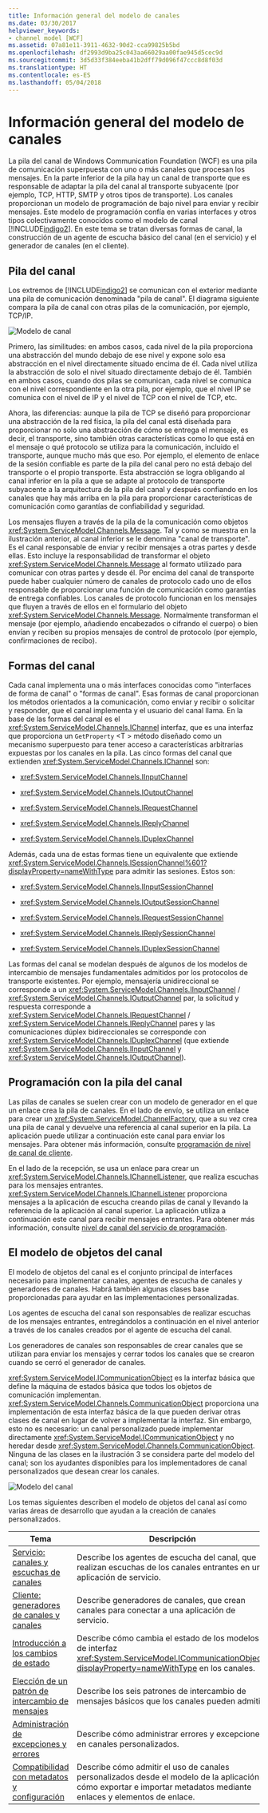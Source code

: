```yaml
---
title: Información general del modelo de canales
ms.date: 03/30/2017
helpviewer_keywords:
- channel model [WCF]
ms.assetid: 07a81e11-3911-4632-90d2-cca99825b5bd
ms.openlocfilehash: df2993d9ba25c043aa66029aa00fae945d5cec9d
ms.sourcegitcommit: 3d5d33f384eeba41b2dff79d096f47ccc8d8f03d
ms.translationtype: HT
ms.contentlocale: es-ES
ms.lasthandoff: 05/04/2018
---
```

# <a name="channel-model-overview"></a>Información general del modelo de canales
La pila del canal de Windows Communication Foundation (WCF) es una pila de comunicación superpuesta con uno o más canales que procesan los mensajes. En la parte inferior de la pila hay un canal de transporte que es responsable de adaptar la pila del canal al transporte subyacente (por ejemplo, TCP, HTTP, SMTP y otros tipos de transporte). Los canales proporcionan un modelo de programación de bajo nivel para enviar y recibir mensajes. Este modelo de programación confía en varias interfaces y otros tipos colectivamente conocidos como el modelo de canal [!INCLUDE[indigo2](../../../../includes/indigo2-md.md)]. En este tema se tratan diversas formas de canal, la construcción de un agente de escucha básico del canal (en el servicio) y el generador de canales (en el cliente).  
  
## <a name="channel-stack"></a>Pila del canal  
 Los extremos de [!INCLUDE[indigo2](../../../../includes/indigo2-md.md)] se comunican con el exterior mediante una pila de comunicación denominada "pila de canal". El diagrama siguiente compara la pila de canal con otras pilas de la comunicación, por ejemplo, TCP/IP.  
  
 ![Modelo de canal](../../../../docs/framework/wcf/extending/media/wcfc-channelstackhighlevelc.gif "wcfc_ChannelStackHighLevelc")  
  
 Primero, las similitudes: en ambos casos, cada nivel de la pila proporciona una abstracción del mundo debajo de ese nivel y expone solo esa abstracción en el nivel directamente situado encima de él. Cada nivel utiliza la abstracción de solo el nivel situado directamente debajo de él. También en ambos casos, cuando dos pilas se comunican, cada nivel se comunica con el nivel correspondiente en la otra pila, por ejemplo, que el nivel IP se comunica con el nivel de IP y el nivel de TCP con el nivel de TCP, etc.  
  
 Ahora, las diferencias: aunque la pila de TCP se diseñó para proporcionar una abstracción de la red física, la pila del canal está diseñada para proporcionar no solo una abstracción de cómo se entrega el mensaje, es decir, el transporte, sino también otras características como lo que está en el mensaje o qué protocolo se utiliza para la comunicación, incluido el transporte, aunque mucho más que eso. Por ejemplo, el elemento de enlace de la sesión confiable es parte de la pila del canal pero no está debajo del transporte o el propio transporte. Esta abstracción se logra obligando al canal inferior en la pila a que se adapte al protocolo de transporte subyacente a la arquitectura de la pila del canal y después confiando en los canales que hay más arriba en la pila para proporcionar características de comunicación como garantías de confiabilidad y seguridad.  
  
 Los mensajes fluyen a través de la pila de la comunicación como objetos <xref:System.ServiceModel.Channels.Message>. Tal y como se muestra en la ilustración anterior, al canal inferior se le denomina "canal de transporte". Es el canal responsable de enviar y recibir mensajes a otras partes y desde ellas. Esto incluye la responsabilidad de transformar el objeto <xref:System.ServiceModel.Channels.Message> al formato utilizado para comunicar con otras partes y desde él. Por encima del canal de transporte puede haber cualquier número de canales de protocolo cado uno de ellos responsable de proporcionar una función de comunicación como garantías de entrega confiables. Los canales de protocolo funcionan en los mensajes que fluyen a través de ellos en el formulario del objeto <xref:System.ServiceModel.Channels.Message>. Normalmente transforman el mensaje (por ejemplo, añadiendo encabezados o cifrando el cuerpo) o bien envían y reciben su propios mensajes de control de protocolo (por ejemplo, confirmaciones de recibo).  
  
## <a name="channel-shapes"></a>Formas del canal  
 Cada canal implementa una o más interfaces conocidas como "interfaces de forma de canal" o "formas de canal". Esas formas de canal proporcionan los métodos orientados a la comunicación, como enviar y recibir o solicitar y responder, que el canal implementa y el usuario del canal llama. En la base de las formas del canal es el <xref:System.ServiceModel.Channels.IChannel> interfaz, que es una interfaz que proporciona un `GetProperty` \<T > método diseñado como un mecanismo superpuesto para tener acceso a características arbitrarias expuestas por los canales en la pila. Las cinco formas del canal que extienden <xref:System.ServiceModel.Channels.IChannel> son:  
  
-   <xref:System.ServiceModel.Channels.IInputChannel>  
  
-   <xref:System.ServiceModel.Channels.IOutputChannel>  
  
-   <xref:System.ServiceModel.Channels.IRequestChannel>  
  
-   <xref:System.ServiceModel.Channels.IReplyChannel>  
  
-   <xref:System.ServiceModel.Channels.IDuplexChannel>  
  
 Además, cada una de estas formas tiene un equivalente que extiende <xref:System.ServiceModel.Channels.ISessionChannel%601?displayProperty=nameWithType> para admitir las sesiones. Estos son:  
  
-   <xref:System.ServiceModel.Channels.IInputSessionChannel>  
  
-   <xref:System.ServiceModel.Channels.IOutputSessionChannel>  
  
-   <xref:System.ServiceModel.Channels.IRequestSessionChannel>  
  
-   <xref:System.ServiceModel.Channels.IReplySessionChannel>  
  
-   <xref:System.ServiceModel.Channels.IDuplexSessionChannel>  
  
 Las formas del canal se modelan después de algunos de los modelos de intercambio de mensajes fundamentales admitidos por los protocolos de transporte existentes. Por ejemplo, mensajería unidireccional se corresponde a un <xref:System.ServiceModel.Channels.IInputChannel> / <xref:System.ServiceModel.Channels.IOutputChannel> par, la solicitud y respuesta corresponde a <xref:System.ServiceModel.Channels.IRequestChannel> / <xref:System.ServiceModel.Channels.IReplyChannel> pares y las comunicaciones dúplex bidireccionales se corresponde con <xref:System.ServiceModel.Channels.IDuplexChannel> (que extiende <xref:System.ServiceModel.Channels.IInputChannel> y <xref:System.ServiceModel.Channels.IOutputChannel>).  
  
## <a name="programming-with-the-channel-stack"></a>Programación con la pila del canal  
 Las pilas de canales se suelen crear con un modelo de generador en el que un enlace crea la pila de canales. En el lado de envío, se utiliza un enlace para crear un <xref:System.ServiceModel.ChannelFactory>, que a su vez crea una pila de canal y devuelve una referencia al canal superior en la pila. La aplicación puede utilizar a continuación este canal para enviar los mensajes. Para obtener más información, consulte [programación de nivel de canal de cliente](../../../../docs/framework/wcf/extending/client-channel-level-programming.md).  
  
 En el lado de la recepción, se usa un enlace para crear un <xref:System.ServiceModel.Channels.IChannelListener>, que realiza escuchas para los mensajes entrantes. <xref:System.ServiceModel.Channels.IChannelListener> proporciona mensajes a la aplicación de escucha creando pilas de canal y llevando la referencia de la aplicación al canal superior. La aplicación utiliza a continuación este canal para recibir mensajes entrantes. Para obtener más información, consulte [nivel de canal del servicio de programación](../../../../docs/framework/wcf/extending/service-channel-level-programming.md).  
  
## <a name="the-channel-object-model"></a>El modelo de objetos del canal  
 El modelo de objetos del canal es el conjunto principal de interfaces necesario para implementar canales, agentes de escucha de canales y generadores de canales. Habrá también algunas clases base proporcionadas para ayudar en las implementaciones personalizadas.  
  
 Los agentes de escucha del canal son responsables de realizar escuchas de los mensajes entrantes, entregándolos a continuación en el nivel anterior a través de los canales creados por el agente de escucha del canal.  
  
 Los generadores de canales son responsables de crear canales que se utilizan para enviar los mensajes y cerrar todos los canales que se crearon cuando se cerró el generador de canales.  
  
 <xref:System.ServiceModel.ICommunicationObject> es la interfaz básica que define la máquina de estados básica que todos los objetos de comunicación implementan. <xref:System.ServiceModel.Channels.CommunicationObject> proporciona una implementación de esta interfaz básica de la que pueden derivar otras clases de canal en lugar de volver a implementar la interfaz. Sin embargo, esto no es necesario: un canal personalizado puede implementar directamente <xref:System.ServiceModel.ICommunicationObject> y no heredar desde <xref:System.ServiceModel.Channels.CommunicationObject>. Ninguna de las clases en la ilustración 3 se considera parte del modelo del canal; son los ayudantes disponibles para los implementadores de canal personalizados que desean crear los canales.  
  
 ![Modelo del canal](../../../../docs/framework/wcf/extending/media/wcfc-wcfcchannelsigure3omumtreec.gif "wcfc_WCFCChannelsigure3OMUMTreec")  
  
 Los temas siguientes describen el modelo de objetos del canal así como varias áreas de desarrollo que ayudan a la creación de canales personalizados.  
  
|Tema|Descripción|  
|-----------|-----------------|  
|[Servicio: canales y escuchas de canales](../../../../docs/framework/wcf/extending/service-channel-listeners-and-channels.md)|Describe los agentes de escucha del canal, que realizan escuchas de los canales entrantes en una aplicación de servicio.|  
|[Cliente: generadores de canales y canales](../../../../docs/framework/wcf/extending/client-channel-factories-and-channels.md)|Describe generadores de canales, que crean canales para conectar a una aplicación de servicio.|  
|[Introducción a los cambios de estado](../../../../docs/framework/wcf/extending/understanding-state-changes.md)|Describe cómo cambia el estado de los modelos de interfaz <xref:System.ServiceModel.ICommunicationObject?displayProperty=nameWithType> en los canales.|  
|[Elección de un patrón de intercambio de mensajes](../../../../docs/framework/wcf/extending/choosing-a-message-exchange-pattern.md)|Describe los seis patrones de intercambio de mensajes básicos que los canales pueden admitir.|  
|[Administración de excepciones y errores](../../../../docs/framework/wcf/extending/handling-exceptions-and-faults.md)|Describe cómo administrar errores y excepciones en canales personalizados.|  
|[Compatibilidad con metadatos y configuración](../../../../docs/framework/wcf/extending/configuration-and-metadata-support.md)|Describe cómo admitir el uso de canales personalizados desde el modelo de la aplicación y cómo exportar e importar metadatos mediante enlaces y elementos de enlace.|
